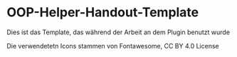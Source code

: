 # OOP-Helper-Handout-Template

Dies ist das Template, das während der Arbeit an dem Plugin benutzt wurde

Die verwendetetn Icons stammen von Fontawesome, CC BY 4.0 License

